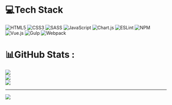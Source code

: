 
# 💻Tech Stack
![HTML5](https://img.shields.io/badge/html5-%23E34F26.svg?style=for-the-badge&logo=html5&logoColor=white) 
![CSS3](https://img.shields.io/badge/css3-%231572B6.svg?style=for-the-badge&logo=css3&logoColor=white)
![SASS](https://img.shields.io/badge/SASS-hotpink.svg?style=for-the-badge&logo=SASS&logoColor=white) 
![JavaScript](https://img.shields.io/badge/javascript-%23323330.svg?style=for-the-badge&logo=javascript&logoColor=%23F7DF1E)
![Chart.js](https://img.shields.io/badge/chart.js-F5788D.svg?style=for-the-badge&logo=chart.js&logoColor=white)
![ESLint](https://img.shields.io/badge/ESLint-4B3263?style=for-the-badge&logo=eslint&logoColor=white)
![NPM](https://img.shields.io/badge/NPM-%23000000.svg?style=for-the-badge&logo=npm&logoColor=white) 
![Vue.js](https://img.shields.io/badge/vuejs-%2335495e.svg?style=for-the-badge&logo=vuedotjs&logoColor=%234FC08D)
![Gulp](https://img.shields.io/badge/GULP-%23CF4647.svg?style=for-the-badge&logo=gulp&logoColor=white)
![Webpack](https://img.shields.io/badge/webpack-%238DD6F9.svg?style=for-the-badge&logo=webpack&logoColor=black) 


# 📊GitHub Stats :
![](https://github-readme-stats.vercel.app/api?username=DmitriyHoff&theme=swift&hide_border=true&include_all_commits=false&count_private=false)<br/>
![](https://github-readme-streak-stats.herokuapp.com/?user=DmitriyHoff&theme=swift&hide_border=true)<br/>
![](https://github-readme-stats.vercel.app/api/top-langs/?username=DmitriyHoff&theme=swift&hide_border=true&include_all_commits=false&count_private=false&layout=compact)

---
[![](https://visitcount.itsvg.in/api?id=DmitriyHoff&icon=1&color=12)](https://visitcount.itsvg.in)
